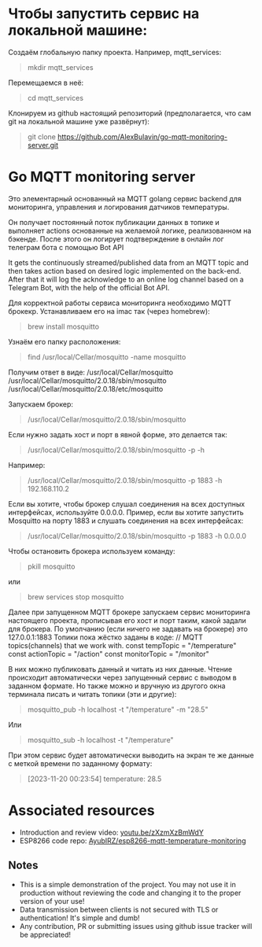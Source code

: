 # Чтобы запустить сервис на локальной машине:

Создаём глобальную папку проекта.
Например, mqtt_services:
>mkdir mqtt_services

Перемещаемся в неё:
>cd mqtt_services

Клонируем из github настоящий репозиторий (предполагается, что сам git на локальной машине уже развёрнут):
>git clone https://github.com/AlexBulavin/go-mqtt-monitoring-server.git


# Go MQTT monitoring server

Это элементарный основанный на MQTT golang сервис backend для мониторинга, управления и логирования датчиков температуры.

Он получает постоянный поток публикации данных в топике и выполняет actions основанные на желаемой логике, реализованном на бэкенде.
После этого он логирует подтверждение в онлайн лог телеграм бота с помощью Bot API

It gets the continuously streamed/published data from an MQTT topic and then takes action based on desired logic implemented on the back-end.
After that it will log the acknowledge to an online log channel based on a Telegram Bot, with the help of the official Bot API. 

Для корректной работы сервиса мониторинга необходимо MQTT брокекр.
Устанавливаем его на imac так (через homebrew):
>brew install mosquitto

Узнаём его папку расположения:
>find /usr/local/Cellar/mosquitto -name mosquitto

Получим ответ в виде:
/usr/local/Cellar/mosquitto
/usr/local/Cellar/mosquitto/2.0.18/sbin/mosquitto
/usr/local/Cellar/mosquitto/2.0.18/etc/mosquitto

Запускаем брокер:
>/usr/local/Cellar/mosquitto/2.0.18/sbin/mosquitto

Если нужно задать хост и порт в явной форме, это делается так:
> /usr/local/Cellar/mosquitto/2.0.18/sbin/mosquitto -p <PORT> -h <HOST>

Например:
>/usr/local/Cellar/mosquitto/2.0.18/sbin/mosquitto -p 1883 -h 192.168.110.2

Если вы хотите, чтобы брокер слушал соединения на всех доступных интерфейсах, используйте 0.0.0.0.
Пример, если вы хотите запустить Mosquitto на порту 1883 и слушать соединения на всех интерфейсах:
>/usr/local/Cellar/mosquitto/2.0.18/sbin/mosquitto -p 1883 -h 0.0.0.0

Чтобы остановить брокера используем команду:
>pkill mosquitto

или
>brew services stop mosquitto 

Далее при запущенном MQTT брокере запускаем сервис мониторинга настоящего проекта, прописывая его 
хост и порт таким, какой задали для брокера.
По умолчанию (если ничего не задавать на брокере) это 127.0.0.1:1883
Топики пока жёстко заданы в коде:
// MQTT topics(channels) that we work with.
const tempTopic = "/temperature"
const actionTopic = "/action"
const monitorTopic = "/monitor"

В них можно публиковать данный и читать из них данные.
Чтение происходит автоматически через запущенный сервис с выводом в заданном формате.
Но также можно и вручную из другого окна терминала писать и читать топики (эти и другие):
>mosquitto_pub -h localhost -t "/temperature" -m "28.5"

Или
>mosquitto_sub -h localhost -t "/temperature"

При этом сервис будет автоматически выводить на экран те же данные с меткой времени по заданному формату:
>[2023-11-20 00:23:54] temperature:  28.5


# Associated resources
- Introduction and review video: [youtu.be/zXzmXzBmWdY](https://youtu.be/zXzmXzBmWdY)
- ESP8266 code repo: [AyubIRZ/esp8266-mqtt-temperature-monitoring](https://github.com/AyubIRZ/esp8266-mqtt-temperature-monitoring)

## Notes
- This is a simple demonstration of the project. You may not use it in production without reviewing the code and changing it to the proper version of your use!
- Data transmission between clients is not secured with TLS or authentication! It's simple and dumb!
-  Any contribution, PR or submitting issues using github issue tracker will be appreciated!
